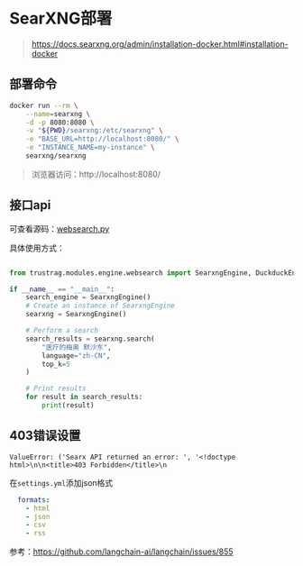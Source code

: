 
# SearXNG部署

> https://docs.searxng.org/admin/installation-docker.html#installation-docker

## 部署命令

```bash
docker run --rm \
    --name=searxng \
	-d -p 8080:8080 \
	-v "${PWD}/searxng:/etc/searxng" \
	-e "BASE_URL=http://localhost:8080/" \
	-e "INSTANCE_NAME=my-instance" \
	searxng/searxng
```

>浏览器访问：http://localhost:8080/

## 接口api

可查看源码：[websearch.py](../trustrag/modules/engine/websearch.py)

具体使用方式：

```python

from trustrag.modules.engine.websearch import SearxngEngine, DuckduckEngine

if __name__ == "__main__":
    search_engine = SearxngEngine()
    # Create an instance of SearxngEngine
    searxng = SearxngEngine()

    # Perform a search
    search_results = searxng.search(
        "医疗的梅奥 默沙东",
        language="zh-CN",
        top_k=5
    )

    # Print results
    for result in search_results:
        print(result)
```

## 403错误设置
```text
ValueError: ('Searx API returned an error: ', '<!doctype html>\n\n<title>403 Forbidden</title>\n
```

在`settings.yml`添加json格式
```yaml
  formats:
    - html
    - json
    - csv
    - rss
```

参考：https://github.com/langchain-ai/langchain/issues/855

